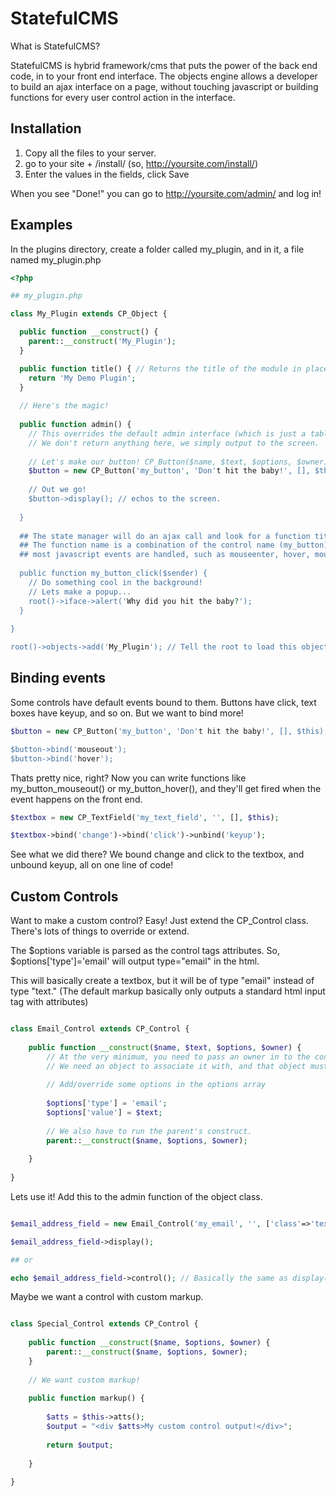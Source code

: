 # StatefulCMS

What is StatefulCMS?

StatefulCMS is hybrid framework/cms that puts the power of the back end code, in to your front end interface. The objects engine allows a developer to build an ajax interface on a page, without touching javascript or building functions for every user control action in the interface.

## Installation

1. Copy all the files to your server.
2. go to your site + /install/ (so, http://yoursite.com/install/)
3. Enter the values in the fields, click Save

When you see "Done!" you can go to http://yoursite.com/admin/ and log in!

## Examples

In the plugins directory, create a folder called my_plugin, and in it, a file named my_plugin.php

```php
<?php

## my_plugin.php

class My_Plugin extends CP_Object {

  public function __construct() {
    parent::__construct('My_Plugin');
  }

  public function title() { // Returns the title of the module in places like the menu, or the parents admin() function
    return 'My Demo Plugin';
  }
  
  // Here's the magic!
  
  public function admin() {
    // This overrides the default admin interface (which is just a table of items... boring.)
    // We don't return anything here, we simply output to the screen.
    
    // Let's make our button! CP_Button($name, $text, $options, $owner)
    $button = new CP_Button('my_button', 'Don't hit the baby!', [], $this);
    
    // Out we go!
    $button->display(); // echos to the screen.
    
  }
  
  ## The state manager will do an ajax call and look for a function titled my_button_click
  ## The function name is a combination of the control name (my_button) and the event that was fired (click)
  ## most javascript events are handled, such as mouseenter, hover, mouseout, change, keyup .. etc.
  
  public function my_button_click($sender) {
    // Do something cool in the background!
    // Lets make a popup...
    root()->iface->alert('Why did you hit the baby?');
  }
  
}

root()->objects->add('My_Plugin'); // Tell the root to load this object on initialization
```

## Binding events

Some controls have default events bound to them. Buttons have click, text boxes have keyup, and so on. But we want to bind more!

```php
$button = new CP_Button('my_button', 'Don't hit the baby!', [], $this);

$button->bind('mouseout');
$button->bind('hover');
```

Thats pretty nice, right? Now you can write functions like my_button_mouseout() or my_button_hover(), and they'll get fired when the event happens on the front end.

```php
$textbox = new CP_TextField('my_text_field', '', [], $this);

$textbox->bind('change')->bind('click')->unbind('keyup');
```

See what we did there? We bound change and click to the textbox, and unbound keyup, all on one line of code!

## Custom Controls

Want to make a custom control? Easy! Just extend the CP_Control class. There's lots of things to override or extend.

The $options variable is parsed as the control tags attributes. So, $options['type']='email' will output type="email" in the html.

This will basically create a textbox, but it will be of type "email" instead of type "text." (The default markup basically only outputs a standard html input tag with attributes)

```php

class Email_Control extends CP_Control {
	
	public function __construct($name, $text, $options, $owner) { 
		// At the very minimum, you need to pass an owner in to the control. 
		// We need an object to associate it with, and that object must be a subclass of CP_Object
		
		// Add/override some options in the options array
		
		$options['type'] = 'email';
		$options['value'] = $text;
		
		// We also have to run the parent's construct.
		parent::__construct($name, $options, $owner);
		
	}
	
}

```

Lets use it! Add this to the admin function of the object class.

```php

$email_address_field = new Email_Control('my_email', '', ['class'=>'text-box-class', 'placeholder'=>'Enter Email Address'], $this);

$email_address_field->display();

## or

echo $email_address_field->control(); // Basically the same as display(), but returns control markup rather than echoing to screen.


```

Maybe we want a control with custom markup.

```php

class Special_Control extends CP_Control {
	
	public function __construct($name, $options, $owner) {	
		parent::__construct($name, $options, $owner);
	}
	
	// We want custom markup!
	
	public function markup() {
		
		$atts = $this->atts();
		$output = "<div $atts>My custom control output!</div>";
		
		return $output;
		
	}
	
}

```